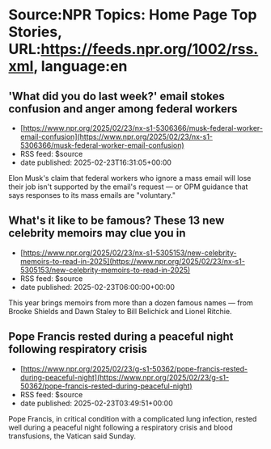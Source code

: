 # Source:NPR Topics: Home Page Top Stories, URL:https://feeds.npr.org/1002/rss.xml, language:en

## 'What did you do last week?' email stokes confusion and anger among federal workers
 - [https://www.npr.org/2025/02/23/nx-s1-5306366/musk-federal-worker-email-confusion](https://www.npr.org/2025/02/23/nx-s1-5306366/musk-federal-worker-email-confusion)
 - RSS feed: $source
 - date published: 2025-02-23T16:31:05+00:00

Elon Musk's claim that federal workers who ignore a mass email will lose their job isn't supported by the email's request — or OPM guidance that says responses to its mass emails are "voluntary."

## What's it like to be famous? These 13 new celebrity memoirs may clue you in
 - [https://www.npr.org/2025/02/23/nx-s1-5305153/new-celebrity-memoirs-to-read-in-2025](https://www.npr.org/2025/02/23/nx-s1-5305153/new-celebrity-memoirs-to-read-in-2025)
 - RSS feed: $source
 - date published: 2025-02-23T06:00:00+00:00

This year brings memoirs from more than a dozen famous names — from Brooke Shields and Dawn Staley to Bill Belichick and Lionel Ritchie.

## Pope Francis rested during a peaceful night following respiratory crisis
 - [https://www.npr.org/2025/02/23/g-s1-50362/pope-francis-rested-during-peaceful-night](https://www.npr.org/2025/02/23/g-s1-50362/pope-francis-rested-during-peaceful-night)
 - RSS feed: $source
 - date published: 2025-02-23T03:49:51+00:00

Pope Francis, in critical condition with a complicated lung infection, rested well during a peaceful night following a respiratory crisis and blood transfusions, the Vatican said Sunday.

